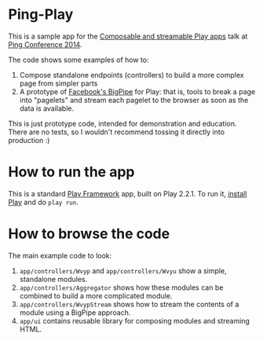 # Ping-Play

This is a sample app for the
[Composable and streamable Play apps](http://www.slideshare.net/brikis98/composable-and-streamable-play-apps) talk at
[Ping Conference 2014](http://www.ping-conf.com/).

The code shows some examples of how to:

1. Compose standalone endpoints (controllers) to build a more complex page from simpler parts
2. A prototype of [Facebook's BigPipe](https://www.facebook.com/note.php?note_id=389414033919) for Play: that is,
tools to break a page into "pagelets" and stream each pagelet to the browser as soon as the data is available.

This is just prototype code, intended for demonstration and education. There are no tests, so I wouldn't recommend
tossing it directly into production :)

# How to run the app

This is a standard [Play Framework](http://www.playframework.com/) app, built on Play 2.2.1. To run it,
[install Play](http://www.playframework.com/download) and do `play run`.

# How to browse the code

The main example code to look:

1. `app/controllers/Wvyp` and `app/controllers/Wvyu` show a simple, standalone modules.
2. `app/controllers/Aggregator` shows how these modules can be combined to build a more complicated module.
3. `app/controllers/WvypStream` shows how to stream the contents of a module using a BigPipe approach.
4. `app/ui` contains reusable library for composing modules and streaming HTML.